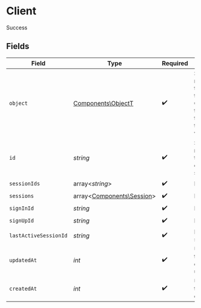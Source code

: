# Client

Success


## Fields

| Field                                                                                  | Type                                                                                   | Required                                                                               | Description                                                                            |
| -------------------------------------------------------------------------------------- | -------------------------------------------------------------------------------------- | -------------------------------------------------------------------------------------- | -------------------------------------------------------------------------------------- |
| `object`                                                                               | [Components\ObjectT](../../Models/Components/ObjectT.md)                               | :heavy_check_mark:                                                                     | String representing the object's type. Objects of the same type share the same value.<br/> |
| `id`                                                                                   | *string*                                                                               | :heavy_check_mark:                                                                     | String representing the identifier of the session.<br/>                                |
| `sessionIds`                                                                           | array<*string*>                                                                        | :heavy_check_mark:                                                                     | N/A                                                                                    |
| `sessions`                                                                             | array<[Components\Session](../../Models/Components/Session.md)>                        | :heavy_check_mark:                                                                     | N/A                                                                                    |
| `signInId`                                                                             | *string*                                                                               | :heavy_check_mark:                                                                     | N/A                                                                                    |
| `signUpId`                                                                             | *string*                                                                               | :heavy_check_mark:                                                                     | N/A                                                                                    |
| `lastActiveSessionId`                                                                  | *string*                                                                               | :heavy_check_mark:                                                                     | Last active session_id.<br/>                                                           |
| `updatedAt`                                                                            | *int*                                                                                  | :heavy_check_mark:                                                                     | Unix timestamp of last update.<br/>                                                    |
| `createdAt`                                                                            | *int*                                                                                  | :heavy_check_mark:                                                                     | Unix timestamp of creation.<br/>                                                       |